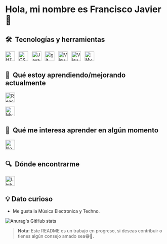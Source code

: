 # Hola, mi nombre es Francisco Javier   👋

## 🛠  Tecnologías y herramientas

[<img src="https://img.shields.io/badge/HTML5-282C34?logo=html5&logoColor=E34F26" alt="HTML5 logo" title="HTML5" height="30" />][tech_tools_anchor]
&nbsp;
[<img src="https://img.shields.io/badge/CSS3-282C34?logo=css3&logoColor=1572B6" alt="CSS3 logo" title="CSS3" height="30" />][tech_tools_anchor]
&nbsp;
[<img src="https://img.shields.io/badge/JavaScript-282C34?logo=javascript&logoColor=F7DF1E" alt="JavaScript logo" title="JavaScript" height="30" />][tech_tools_anchor]
&nbsp;
[<img src="https://img.shields.io/badge/git-282C34?logo=git&logoColor=F05032" alt="git logo" title="git" height="30" />][tech_tools_anchor]
&nbsp;
[<img src="https://img.shields.io/badge/VS%20Code-282C34?logo=visual-studio-code&logoColor=007ACC" alt="Visual Studio Code logo" title="Visual Studio Code" height="30" />][tech_tools_anchor]
&nbsp;
[<img src="https://img.shields.io/badge/chatGPT-282C34?logo=openai&logoColor=white" alt="Visual Studio Code logo" title="chat GPT" height="30" />][tech_tools_anchor]
&nbsp;
 [<img src="https://img.shields.io/badge/bootstrap-282C34?logo=bootstrap&logoColor=780DF5" alt="MySQL" title="Node.js" height="30" />][learning_next_anchor]
&nbsp;

<a name="learning-next"></a>

 ## 📖  Qué estoy aprendiendo/mejorando actualmente

[<img src="https://img.shields.io/badge/React Native-282C34?logo=react&logoColor=61DAFB" alt="React Native logo" title="React Native" height="30" />][tech_tools_anchor]
<!--
&nbsp;
[<img src="https://img.shields.io/badge/c%23-282C34?logo=csharp&logoColor=795CDC" alt="C#" title="Node.js" height="30" />][learning_next_anchor]
&nbsp;
[<img src="https://img.shields.io/badge/.NET-282C34?logo=.net&logoColor=502BD3" alt=".NET" title="Node.js" height="30" />][learning_next_anchor]
&nbsp;-->
[<img src="https://img.shields.io/badge/mysql-282C34?logo=mysql&logoColor=005883" alt="MySQL" title="Node.js" height="30" />][learning_next_anchor]
&nbsp;
<!--[<img src="https://img.shields.io/static/v1?label=&message=styled-components&color=282C34&logo=styled-components&logoColor=DB7093" alt="styled-components logo" title="styled-components" height="30" />][learning_now_anchor]-->


## 👾  Qué me interesa aprender en algún momento

[<img src="https://img.shields.io/badge/Node.js-282C34?logo=node.js&logoColor=339933" alt="Node.js logo" title="Node.js" height="30" />][learning_next_anchor]
&nbsp;

<!-- [<img src="https://img.shields.io/badge/Flutter-282C34?logo=flutter&logoColor=02569B" alt="Flutter logo" title="Flutter" height="25" />][learning_next_anchor]
&nbsp;
[<img src="https://img.shields.io/badge/GraphQL-282C34?logo=graphql&logoColor=E10098" alt="GraphQL logo" title="GraphQL" height="25" />][learning_next_anchor]
&nbsp;
[<img src="https://img.shields.io/badge/MongoDB-282C34?logo=mongodb&logoColor=47A248" alt="MongoDB logo" title="MongoDB" height="25" />][learning_next_anchor]
&nbsp;
[<img src="https://img.shields.io/badge/Sass-282C34?logo=sass&logoColor=CC6699" alt="Sass logo" title="Sass" height="25" />][learning_next_anchor]
&nbsp;
[<img src="https://img.shields.io/badge/Tailwind%20CSS-282C34?logo=tailwind-css&logoColor=38B2AC" alt="Tailwind CSS logo" title="Tailwind CSS" height="25" />][learning_next_anchor]
&nbsp;
[<img src="https://img.shields.io/badge/Next.js-282C34?logo=next.js&logoColor=FFFFFF" alt="Next.js logo" title="Next.js" height="25" />][learning_next_anchor]
&nbsp;
[<img src="https://img.shields.io/badge/Express-282C34?logo=express&logoColor=FFFFFF" alt="Express.js logo" title="Express.js" height="25" />][learning_next_anchor] -->

## 🔍  Dónde encontrarme

[<img src="https://img.shields.io/badge/LinkedIn-282C34?logo=linkedin&logoColor=0077B5" alt="LinkedIn logo" title="LinkedIn" height="30" />](https://www.linkedin.com/in/francisco-javier-concepcion-cedeno)

[tech_tools_anchor]: #bonjour--
[learning_now_anchor]: #learning-now
[learning_next_anchor]: #learning-next

## 💡 Dato curioso

* Me gusta la Música Electronica y Techno.

 ![Anurag's GitHub stats](https://github-readme-stats.vercel.app/api?username=franciscojcc007&theme=dark) 

> **Nota:** Este README es un trabajo en progreso, si deseas contribuir o tienes algún consejo amado sea😁🫰.
